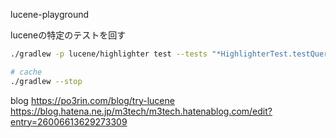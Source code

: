 lucene-playground

luceneの特定のテストを回す

```bash
./gradlew -p lucene/highlighter test --tests "*HighlighterTest.testQueryScorerHits"

# cache
./gradlew --stop
```

blog
https://po3rin.com/blog/try-lucene
https://blog.hatena.ne.jp/m3tech/m3tech.hatenablog.com/edit?entry=26006613629273309
